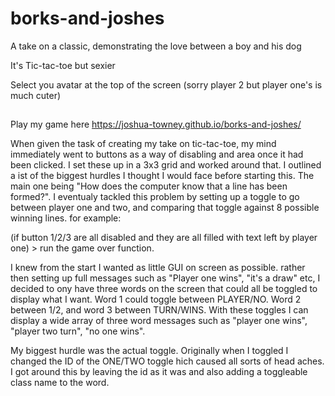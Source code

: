 # borks-and-joshes
A take on a classic, demonstrating the love between a boy and his dog

It's Tic-tac-toe but sexier

Select you avatar at the top of the screen (sorry player 2 but player one's is much cuter)

##
Play my game here https://joshua-towney.github.io/borks-and-joshes/

When given the task of creating my take on tic-tac-toe, my mind immediately went to buttons as a way of disabling and area once it had been clicked. I set these up in a 3x3 grid and worked around that. I outlined a ist of the biggest hurdles I thought I would face before starting this. The main one being "How does the computer know that a line has been formed?". I eventualy tackled this problem by setting up a toggle to go between player one and two, and comparing that toggle against 8 possible winning lines. for example:

(if button 1/2/3 are all disabled and they are all filled with text left by player one) > run the game over function.

I knew from the start I wanted as little GUI on screen as possible. rather then setting up full messages such as "Player one wins", "it's a draw" etc, I decided to ony have three words on the screen that could all be toggled to display what I want. Word 1 could toggle between PLAYER/NO. Word 2 between 1/2, and word 3 between TURN/WINS. With these toggles I can display a wide array of three word messages such as "player one wins", "player two turn", "no one wins".

My biggest hurdle was the actual toggle. Originally when I toggled I changed the ID of the ONE/TWO toggle hich caused all sorts of head aches. I got around this by leaving the id as it was and also adding a toggleable class name to the word. 
